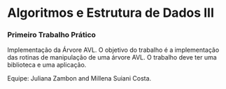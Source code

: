# Algoritmos e Estrutura de Dados III

### Primeiro Trabalho Prático
Implementação da Árvore AVL. O objetivo do trabalho é a implementação das rotinas de manipulação de uma árvore AVL. O trabalho deve ter uma biblioteca e uma aplicação.

Equipe: Juliana Zambon and Millena Suiani Costa.
